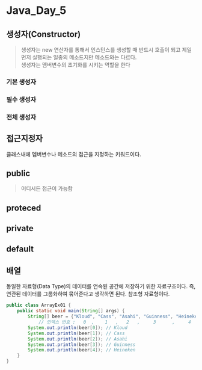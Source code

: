 # Java_Day_5

## 생성자(Constructor)
> 생성자는 new 연산자를 통해서 인스턴스를 생성할 때 반드시 호출이 되고 제일 먼저 실행되는 일종의 메소드지만 메소드와는 다르다.   
생성자는 멤버변수의 초기화를 시키는 역할을 한다
### 기본 생성자

### 필수 생성자

### 전체 생성자

## 접근지정자
클래스내에 멤버변수나 메소드의 접근을 지정하는 키워드이다.
## public
> 어디서든 접근이 가능함
## proteced

## private

## default


## 배열

동일한 자료형(Data Type)의 데이터를 연속된 공간에 저장하기 위한 자료구조이다. 즉, 연관된 데이터를 그룹화하여 묶어준다고 생각하면 된다. 
참조형 자료형이다.

```java
public class ArrayEx01 {
	public static void main(String[] args) {
		String[] beer = {"Kloud", "Cass", "Asahi", "Guinness", "Heineken"};
		    // 인덱스 번호 :   0  ,    1   ,   2   ,     3      ,     4
		System.out.println(beer[0]); // Kloud
		System.out.println(beer[1]); // Cass
		System.out.println(beer[2]); // Asahi
		System.out.println(beer[3]); // Guinness
		System.out.println(beer[4]); // Heineken
	}
}
```
